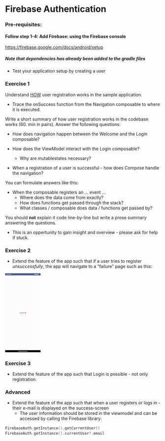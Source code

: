 # Firebase Authentication

### Pre-requisites:

#### Follow step 1-4: Add Firebase: using the Firebase console

https://firebase.google.com/docs/android/setup

##### Note that dependencies has already been added to the gradle files

- Test your application setup by creating a user



### Exercise 1

Understand <u>HOW</u> user registration works in the sample application.

- Trace the onSuccess function from the Navigation composable to where it is executed.



Write a short summary of how user registration works in the codebase works (60. min in pairs). Answer the following questions:

- How does navigation happen between the Welcome and the Login composable?
- How does the ViewModel interact with the Login composable?
  - Why are mutablestates necessary?

- When a registration of a user is successful - how does Compose handle the navigation?



You can formulate answers like this:

- When the composable registers an ... event ...
  - Where does the data come from exactly?
  - How does functions get passed through the stack?
  - What classes / composable does data / functions get passed by?

You should **not** explain it code line-by-line but write a prose summary answering the questions.

- This is an oppertunity to gain insight and overview - please ask for help if stuck.



### Exercise 2

- Extend the feature of the app such that if a user tries to register *unsuccessfully*, the app will navigate to a "failure" page such as this:

<img src="assets/image-20240321105630115.png" alt="image-20240321105630115" style="zoom:25%;" />



### Exercise 3

- Extend the feature of the app such that Login is possible - not only registration.



### Advanced

- Extend the feature of the app such that when a user registers or logs in - their e-mail is displayed on the success-screen
  - The user information should be stored in the viewmodel and can be accessed by calling the Firebase library:

```kotlin
FirebaseAuth.getInstance().getCurrentUser()
FirebaseAuth.getInstance().currentUser?.email
```

